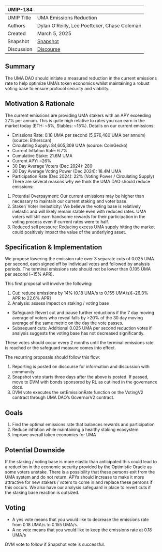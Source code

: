 | UMIP-184   |                                                                                                                       |
| ---------- | --------------------------------------------------------------------------------------------------------------------- |
| UMIP Title | UMA Emissions Reduction                                                                                               |
| Authors    | Dylan O’Reilly, Lee Poettcker, Chase Coleman                                                                          |
| Created    | March 5, 2025                                                                                                         |
| Snapshot   | [Snapshot](https://snapshot.box/#/s:uma.eth/proposal/0xfd0f453660188b4ed6157be5c8844db7fbdedffd4550a3b94e50c22ade78b8f6)|
| Discussion | [Discourse](https://discourse.uma.xyz/t/uma-emissions-reduction/2140)                                       |

## Summary

The UMA DAO should initiate a measured reduction in the current emissions rate to help optimize UMA’s token economics whilst maintaining a robust voting base to ensure protocol security and viability.

## Motivation & Rationale

The current emissions are providing UMA stakers with an APY exceeding 27% per annum.
This is quite high relative to rates you can earn in the market today (ETH: ~5%, Stables: ~15%). Details on our current emissions:

- Emissions Rate: 0.18 UMA per second (5,676,480 UMA per annum) (source: Etherscan)
- Circulating Supply: 84,605,309 UMA (source: CoinGecko)
- Current Inflation Rate: 6.7%
- Cumulative Stake: 21.6M UMA
- Current APY: ~26%
- 30 Day Average Voters (Dec 2024): 280
- 30 Day Average Voting Power (Dec 2024): 18.4M UMA
- Participation Rate (Dec 2024): 22% (Voting Power / Circulating Supply)
There are several reasons why we think the UMA DAO should reduce emissions:
1. Potential Overpayment: Our current emissions may be higher than necessary to maintain our current staking and voter base.
2. Staker/ Voter Inelasticity: We believe the voting base is relatively inelastic and will likely remain stable even with reduced rates. UMA voters will still earn handsome rewards for their participation in the voting process even if current rates were to half.
3. Reduced sell pressure: Reducing excess UMA supply hitting the market could positively impact the value of the underlying asset.

## Specification & Implementation

We propose lowering the emission rate over 3 separate cuts of 0.025 UMA per second, each signed off by individual votes and followed by analysis periods. The terminal emissions rate should not be lower than 0.105 UMA per second (~15% APR).

This first proposal will involve the following:
1. Cut: reduce emissions by 14% (0.18 UMA/s to 0.155 UMA/s)[~26.3% APR to 22.6% APR]
2. Analysis: assess impact on staking / voting base
- Safeguard: Revert cut and pause further reductions if the 7 day moving average of voters who reveal falls by >20% of the 30 day moving average of the same metric on the day the vote passes.
- Subsequent cuts: Additional 0.025 UMA per second reduction votes if analysis suggests the voting base has not decreased significantly.

These votes should occur every 2 months until the terminal emissions rate is reached or the safeguard measure comes into effect.

The recurring proposals should follow this flow:
1. Reporting is posted on discourse for information and discussion with community
2. Snapshot vote starts three days after the above is posted. If passed, move to DVM with bonds sponsored by RL as outlined in the governance docs.
3. DVM vote executes the setEmissionRate function on the VotingV2 contract through UMA DAO’s GovernorV2 contract.

## Goals

1. Find the optimal emissions rate that balances rewards and participation
2. Reduce inflation while maintaining a healthy staking ecosystem
3. Improve overall token economics for UMA

## Potential Downside
If the staking / voting base is more elastic than anticipated this could lead to a reduction in the economic security provided by the Optimistic Oracle as some voters unstake. There is a possibility that these persons exit from the UMA system and do not return. APYs should increase to make it more attractive for new stakers / voters to come in and replace these persons if this occurs. We also have our analysis safeguard in place to revert cuts if the staking base reaction is outsized.

## Voting

- A yes vote means that you would like to decrease the emissions rate from 0.18 UMA/s to 0.155 UMA/s.
- A no vote means that you would like to keep the emissions rate at 0.18 UMA/s

DVM vote to follow if Snapshot vote is successful.
